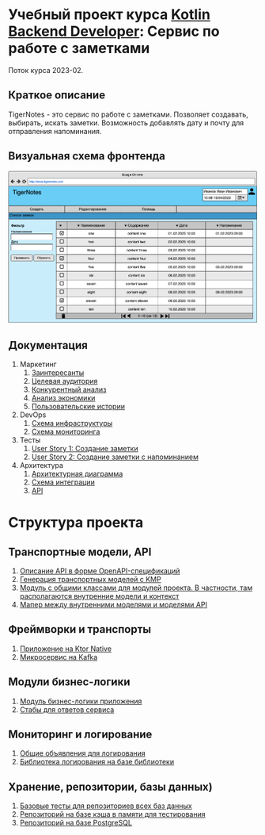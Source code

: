 # Учебный проект курса [Kotlin Backend Developer](https://otus.ru/lessons/kotlin/?int_source=courses_catalog&int_term=programming): Сервис по работе с заметками
Поток курса 2023-02.

## Краткое описание
TigerNotes - это сервис по работе с заметками. Позволяет создавать, выбирать, искать заметки. Возможность добавлять дату и почту для отправления напоминания.

## Визуальная схема фронтенда

![Макет фронта](imgs/design-layout.png)

## Документация

1. Маркетинг
    1. [Заинтересанты](./docs/01-marketing/02-stakeholders.md)
    2. [Целевая аудитория](./docs/01-marketing/01-target-audience.md)
    3. [Конкурентный анализ](./docs/01-marketing/03-concurrency.md)
    4. [Анализ экономики](./docs/01-marketing/04-economy.md)
    5. [Пользовательские истории](./docs/01-marketing/05-user-stories.md)
2. DevOps
    1. [Схема инфраструктуры](./docs/02-devops/01-infrastruture.md)
    2. [Схема мониторинга](./docs/02-devops/02-monitoring.md)
3. Тесты
   1. [User Story 1: Создание заметки](./docs/03-testing/user-story-0001.md)
   2. [User Story 2: Создание заметки с напоминанием](./docs/03-testing/user-story-0002.md)
4. Архитектура
   1. [Архитектурная диаграмма](./docs/04-architecture/01-arch.md)
   2. [Схема интеграции](./docs/04-architecture/02-integration.md)
   3. [API](./docs/04-architecture/03-api.md)

# Структура проекта

## Транспортные модели, API
1. [Описание API в форме OpenAPI-спецификаций](./specs/specs-note.yaml)
2. [Генерация транспортных моделей с KMP](./tn-api-kmp)
3. [Модуль с общими классами для модулей проекта. В частности, там располагаются внутренние модели и контекст](./tn-common)
4. [Мапер между внутренними моделями и моделями API](./tn-mappers)

## Фреймворки и транспорты
1. [Приложение на Ktor Native](./tn-app-ktor)
2. [Микросервис на Kafka](./tn-app-kafka)

## Модули бизнес-логики
1. [Модуль бизнес-логики приложения](./tn-app-biz)
2. [Стабы для ответов сервиса](./tn-stubs)

## Мониторинг и логирование
1. [Общие объявления для логирования](tn-lib-logging-common)
2. [Библиотека логирования на базе библиотеки](tn-lib-logging-kermit)

## Хранение, репозитории, базы данных)
1. [Базовые тесты для репозиториев всех баз данных](tn-repo-tests)
2. [Репозиторий на базе кэша в памяти для тестирования](tn-repo-in-memory)
3. [Репозиторий на базе PostgreSQL](tn-repo-postgresql)